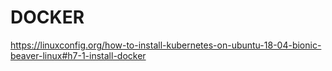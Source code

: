  # DOCKER
https://linuxconfig.org/how-to-install-kubernetes-on-ubuntu-18-04-bionic-beaver-linux#h7-1-install-docker
